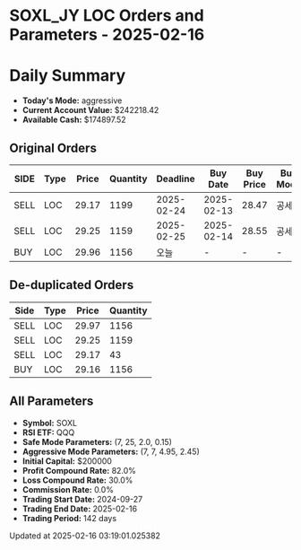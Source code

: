 # SOXL_JY LOC Orders and Parameters - 2025-02-16

# Daily Summary

- **Today's Mode:** aggressive
- **Current Account Value:** $242218.42
- **Available Cash:** $174897.52

## Original Orders

| SIDE | Type | Price | Quantity | Deadline | Buy Date | Buy Price | Buy Mode |
|------|------|-------|----------|----------|----------|-----------|----------|
| SELL | LOC | 29.17 | 1199 | 2025-02-24 | 2025-02-13 | 28.47 | 공세 |
| SELL | LOC | 29.25 | 1159 | 2025-02-25 | 2025-02-14 | 28.55 | 공세 |
| BUY | LOC | 29.96 | 1156 | 오늘 | - | - | - |

## De-duplicated Orders

| Side | Type | Price | Quantity |
|------|------|-------|----------|
| SELL | LOC | 29.97 | 1156 |
| SELL | LOC | 29.25 | 1159 |
| SELL | LOC | 29.17 | 43 |
| BUY | LOC | 29.16 | 1156 |

## All Parameters

- **Symbol:** SOXL
- **RSI ETF:** QQQ
- **Safe Mode Parameters:** (7, 25, 2.0, 0.15)
- **Aggressive Mode Parameters:** (7, 7, 4.95, 2.45)
- **Initial Capital:** $200000
- **Profit Compound Rate:** 82.0%
- **Loss Compound Rate:** 30.0%
- **Commission Rate:** 0.0%
- **Trading Start Date:** 2024-09-27
- **Trading End Date:** 2025-02-16
- **Trading Period:** 142 days

Updated at 2025-02-16 03:19:01.025382
